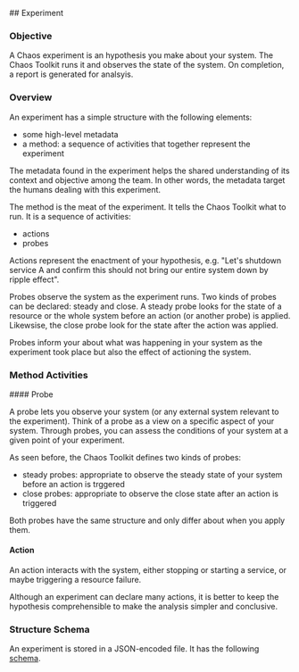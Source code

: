 ## Experiment

### Objective

A Chaos experiment is an hypothesis you make about your system. The Chaos
Toolkit runs it and observes the state of the system. On completion, a report
is generated for analsyis.

### Overview

An experiment has a simple structure with the following elements:

* some high-level metadata
* a method: a sequence of activities that together represent the experiment

The metadata found in the experiment helps the shared understanding of its
context and objective among the team. In other words, the metadata target the
humans dealing with this experiment.

The method is the meat of the experiment. It tells the Chaos Toolkit what to
run. It is a sequence of activities:

* actions
* probes

Actions represent the enactment of your hypothesis, e.g. "Let's shutdown
service A and confirm this should not bring our entire system down by ripple
effect".

Probes observe the system as the experiment runs. Two kinds of probes can be
declared: steady and close. A steady probe looks for the state of a resource
or the whole system before an action (or another probe) is applied. Likewsise,
the close probe look for the state after the action was applied.

Probes inform your about what was happening in your system as the experiment
took place but also the effect of actioning the system.

### Method Activities

#### Probe

A probe lets you observe your system (or any external system relevant to the
experiment). Think of a probe as a view on a specific aspect of your system.
Through probes, you can assess the conditions of your system at a
given point of your experiment.

As seen before, the Chaos Toolkit defines two kinds of probes:

* steady probes: appropriate to observe the steady state of your system before
  an action is trggered
* close probes: appropriate to observe the close state after an action is 
  triggered

Both probes have the same structure and only differ about when you apply them.

#### Action

An action interacts with the system, either stopping or starting a service, or
maybe triggering a resource failure.

Although an experiment can declare many actions, it is better to keep the
hypothesis comprehensible to make the analysis simpler and conclusive.


### Structure Schema

An experiment is stored in a JSON-encoded file. It has the following
[schema][schema].

[schema]: https://github.com/chaostoolkit/chaostoolkit-documentation/blob/master/schema.json
